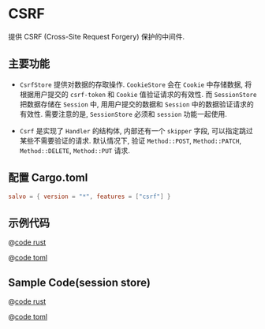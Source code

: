 # CSRF

提供 CSRF (Cross-Site Request Forgery) 保护的中间件. 

## 主要功能

* `CsrfStore` 提供对数据的存取操作. `CookieStore` 会在 `Cookie` 中存储数据, 将根据用户提交的 `csrf-token` 和 `Cookie` 值验证请求的有效性. 而 `SessionStore` 把数据存储在 `Session` 中, 用用户提交的数据和 `Session` 中的数据验证请求的有效性. 需要注意的是, `SessionStore` 必须和 `session` 功能一起使用.

* `Csrf` 是实现了 `Handler` 的结构体, 内部还有一个 `skipper` 字段, 可以指定跳过某些不需要验证的请求. 默认情况下, 验证 `Method::POST`, `Method::PATCH`, `Method::DELETE`, `Method::PUT` 请求.

## 配置 Cargo.toml

```toml
salvo = { version = "*", features = ["csrf"] }
```

## 示例代码

<CodeGroup>
  <CodeGroupItem title="main.rs" active>

@[code rust](../../../codes/csrf-cookie-store/src/main.rs)

  </CodeGroupItem>
  <CodeGroupItem title="Cargo.toml">

@[code toml](../../../codes/csrf-cookie-store/Cargo.toml)

  </CodeGroupItem>
</CodeGroup>


## Sample Code(session store)

<CodeGroup>
  <CodeGroupItem title="main.rs" active>

@[code rust](../../../codes/csrf-session-store/src/main.rs)

  </CodeGroupItem>
  <CodeGroupItem title="Cargo.toml">

@[code toml](../../../codes/csrf-session-store/Cargo.toml)

  </CodeGroupItem>
</CodeGroup>
